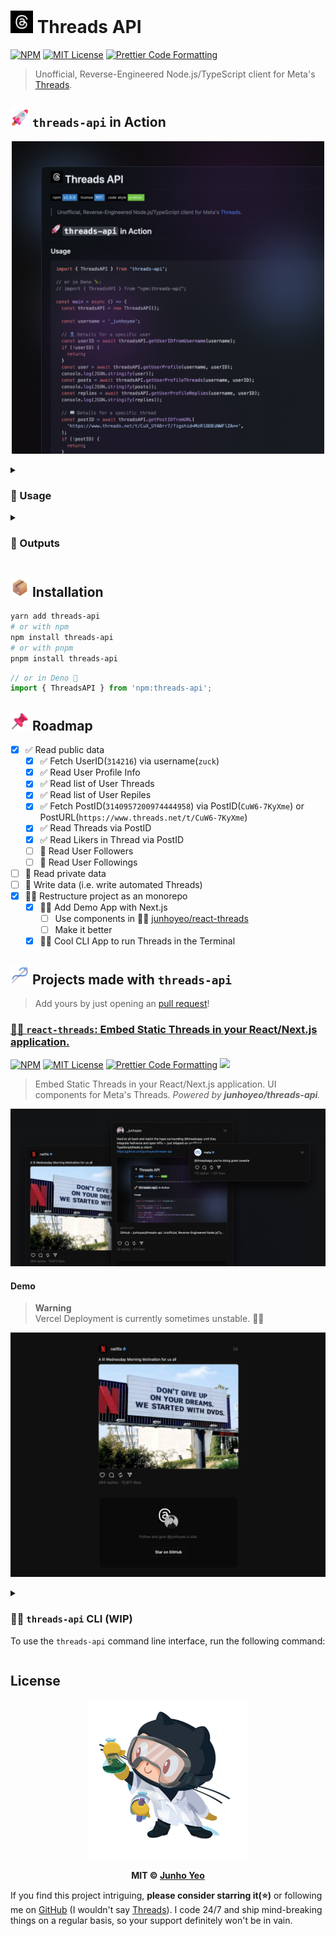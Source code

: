 # [<img src="./.github/logo.jpg" width="36" height="36" />](https://github.com/junhoyeo) Threads API

[![NPM](https://img.shields.io/npm/v/threads-api.svg?style=flat-square&labelColor=black)](https://www.npmjs.com/package/threads-api) [![MIT License](https://img.shields.io/badge/license-MIT-blue?style=flat-square&labelColor=black)](https://github.com/junhoyeo/threads-api/blob/main/license) [![Prettier Code Formatting](https://img.shields.io/badge/code_style-prettier-brightgreen.svg?style=flat-square&labelColor=black)](https://prettier.io)

> Unofficial, Reverse-Engineered Node.js/TypeScript client for Meta's [Threads](https://threads.net).

## [<img src="./.github/emojis/rocket.png" width="30" height="30" />](https://github.com/junhoyeo) `threads-api` in Action

<p align="center">
  <img src=".github/cover.jpg" alt="cover" width="500px" />
</p>

<details>
<summary><h3>🚀 Usage</h3></summary>

```ts
import { ThreadsAPI } from 'threads-api';

// or in Deno 🦖:
// import { ThreadsAPI } from "npm:threads-api";

const main = async () => {
  const threadsAPI = new ThreadsAPI();

  const username = '_junhoyeo';

  // 👤 Details for a specific user
  const userID = await threadsAPI.getUserIDfromUsername(username);
  if (!userID) {
    return;
  }
  const user = await threadsAPI.getUserProfile(username, userID);
  console.log(JSON.stringify(user));
  const posts = await threadsAPI.getUserProfileThreads(username, userID);
  console.log(JSON.stringify(posts));
  const replies = await threadsAPI.getUserProfileReplies(username, userID);
  console.log(JSON.stringify(replies));

  // 📖 Details for a specific thread
  const postID = await threadsAPI.getPostIDfromURL(
    'https://www.threads.net/t/CuX_UYABrr7/?igshid=MzRlODBiNWFlZA==',
  );
  // or use `threadsAPI.getPostIDfromThreadID('CuX_UYABrr7')`
  if (!postID) {
    return;
  }
  const post = await threadsAPI.getThreads(postID);
  console.log(JSON.stringify(post.containing_thread));
  console.log(JSON.stringify(post.reply_threads));

  const likers = await threadsAPI.getThreadLikers(postID);
  console.log(JSON.stringify(likers));
};
main();
```

</details>

<details>
  <summary>
  <h3>📑 Outputs</h3>
  </summary>

<details>
  <summary>📑 Output — <code>threadsAPI.getUserIDfromUsername</code></summary>

```text
5438123050
```

</details>

<details>
  <summary>📑 Output — <code>threadsAPI.getUserProfile</code></summary>

```json
{
  "is_private": false,
  "profile_pic_url": "https://scontent.cdninstagram.com/v/t51.2885-19/358202847_614947594069692_3487562382200036996_n.jpg?stp=dst-jpg_s150x150&_nc_ht=scontent.cdninstagram.com&_nc_cat=100&_nc_ohc=tpgN_Gl7Ss8AX_KPF0P&edm=APs17CUBAAAA&ccb=7-5&oh=00_AfAdlFpCfjPKz_GZvgLRQEm5POc65Aj1nl_TmSUZjTidFg&oe=64ABED68&_nc_sid=10d13b",
  "username": "_junhoyeo",
  "hd_profile_pic_versions": [
    {
      "height": 320,
      "url": "https://scontent.cdninstagram.com/v/t51.2885-19/358202847_614947594069692_3487562382200036996_n.jpg?stp=dst-jpg_s320x320&_nc_ht=scontent.cdninstagram.com&_nc_cat=100&_nc_ohc=tpgN_Gl7Ss8AX_KPF0P&edm=APs17CUBAAAA&ccb=7-5&oh=00_AfDQn4L2KTPaqJWwWWisoBQUG_KjT2ZCNaI9i37utmmFTQ&oe=64ABED68&_nc_sid=10d13b",
      "width": 320
    },
    {
      "height": 640,
      "url": "https://scontent.cdninstagram.com/v/t51.2885-19/358202847_614947594069692_3487562382200036996_n.jpg?stp=dst-jpg_s640x640&_nc_ht=scontent.cdninstagram.com&_nc_cat=100&_nc_ohc=tpgN_Gl7Ss8AX_KPF0P&edm=APs17CUBAAAA&ccb=7-5&oh=00_AfCP-zT9v9Sn4qunRW13slzgCTfIdoCSRoR9_Z6CyvAshw&oe=64ABED68&_nc_sid=10d13b",
      "width": 640
    }
  ],
  "is_verified": false,
  "biography": "🐰🏴‍☠️ generalist hacker, designer, dreamer",
  "biography_with_entities": null,
  "follower_count": 124,
  "profile_context_facepile_users": null,
  "bio_links": [{ "url": "https://junho.io/about" }],
  "pk": "5438123050",
  "full_name": "Junho Yeo 🫧",
  "id": null
}
```

</details>

<details>
  <summary>📑 Output — <code>threadsAPI.getUserProfileThreads</code></summary>

```json
[
  {
    "thread_items": [
      {
        "post": {
          "user": {
            "profile_pic_url": "https://scontent.cdninstagram.com/v/t51.2885-19/358202847_614947594069692_3487562382200036996_n.jpg?stp=dst-jpg_s150x150&_nc_ht=scontent.cdninstagram.com&_nc_cat=100&_nc_ohc=tpgN_Gl7Ss8AX-xbV4J&edm=APs17CUBAAAA&ccb=7-5&oh=00_AfBiGFAmE-Sowhutr5D_oPhVQ2xo-bE4BkMkn6sTKOKCgA&oe=64ABED68&_nc_sid=10d13b",
            "username": "_junhoyeo",
            "id": null,
            "is_verified": false,
            "pk": "5438123050"
          },
          "image_versions2": {
            "candidates": [
              {
                "height": 480,
                "url": "http://static.cdninstagram.com/rsrc.php/null.jpg",
                "width": 480,
                "__typename": "XDTImageCandidate"
              },
              {
                "height": 320,
                "url": "http://static.cdninstagram.com/rsrc.php/null.jpg",
                "width": 320,
                "__typename": "XDTImageCandidate"
              },
              {
                "height": 240,
                "url": "http://static.cdninstagram.com/rsrc.php/null.jpg",
                "width": 240,
                "__typename": "XDTImageCandidate"
              },
              {
                "height": 150,
                "url": "http://static.cdninstagram.com/rsrc.php/null.jpg",
                "width": 150,
                "__typename": "XDTImageCandidate"
              },
              {
                "height": 612,
                "url": "http://static.cdninstagram.com/rsrc.php/null.jpg",
                "width": 612,
                "__typename": "XDTImageCandidate"
              }
            ]
          },
          "original_width": 612,
          "original_height": 612,
          "video_versions": [],
          "carousel_media": null,
          "carousel_media_count": null,
          "pk": "3140761422133509618",
          "has_audio": null,
          "text_post_app_info": {
            "link_preview_attachment": null,
            "share_info": {
              "quoted_post": null,
              "reposted_post": {
                "pk": "3140641520020994048",
                "user": {
                  "profile_pic_url": "https://scontent.cdninstagram.com/v/t51.2885-19/357840283_601898142066410_8236921479226938783_n.jpg?stp=dst-jpg_s150x150&_nc_ht=scontent.cdninstagram.com&_nc_cat=102&_nc_ohc=QMqnnEoXdxsAX_sWsoP&edm=APs17CUBAAAA&ccb=7-5&oh=00_AfAgubnBVBX57Wxc7n6Og-0GGksxFgn2O5Gv2aABIbwXoQ&oe=64AC793A&_nc_sid=10d13b",
                  "username": "michaelshillingburg",
                  "id": null,
                  "is_verified": false,
                  "pk": "12117536"
                },
                "image_versions2": { "candidates": [] },
                "original_width": 612,
                "original_height": 612,
                "video_versions": [],
                "carousel_media": null,
                "carousel_media_count": null,
                "has_audio": null,
                "text_post_app_info": {
                  "link_preview_attachment": null,
                  "share_info": { "quoted_post": null },
                  "reply_to_author": null,
                  "is_post_unavailable": false
                },
                "caption": {
                  "text": "I'm sorry why are all the interaction buttons so close together do I look like I have needles for fingers"
                },
                "like_count": 9,
                "taken_at": 1688613666,
                "code": "CuVzNKXsbgA",
                "id": "3140641520020994048_12117536"
              }
            },
            "reply_to_author": null,
            "is_post_unavailable": false
          },
          "caption": null,
          "taken_at": 1688627959,
          "like_count": 0,
          "code": "CuWOd96hL3y",
          "media_overlay_info": null,
          "id": "3140761422133509618_5438123050"
        },
        "line_type": "line",
        "view_replies_cta_string": "1 reply",
        "reply_facepile_users": [
          {
            "__typename": "XDTUserDict",
            "id": null,
            "profile_pic_url": "https://scontent.cdninstagram.com/v/t51.2885-19/357897142_1484591815626242_8599120059151338067_n.jpg?stp=dst-jpg_s150x150&_nc_ht=scontent.cdninstagram.com&_nc_cat=102&_nc_ohc=RA3w5L-0xqAAX-LHueV&edm=APs17CUBAAAA&ccb=7-5&oh=00_AfAN3_4MWAvUCV43q86z5E-BkyMY5jwKwm1xV59gUo6CcA&oe=64AC7635&_nc_sid=10d13b"
          }
        ],
        "should_show_replies_cta": true,
        "__typename": "XDTThreadItem"
      }
    ],
    "id": "3140761422133509618"
  },
  {
    "thread_items": [
      {
        "post": {
          "user": {
            "profile_pic_url": "https://scontent.cdninstagram.com/v/t51.2885-19/358202847_614947594069692_3487562382200036996_n.jpg?stp=dst-jpg_s150x150&_nc_ht=scontent.cdninstagram.com&_nc_cat=100&_nc_ohc=tpgN_Gl7Ss8AX-xbV4J&edm=APs17CUBAAAA&ccb=7-5&oh=00_AfBiGFAmE-Sowhutr5D_oPhVQ2xo-bE4BkMkn6sTKOKCgA&oe=64ABED68&_nc_sid=10d13b",
            "username": "_junhoyeo",
            "id": null,
            "is_verified": false,
            "pk": "5438123050"
          },
          "image_versions2": {
            "candidates": [
              {
                "height": 480,
                "url": "http://static.cdninstagram.com/rsrc.php/null.jpg",
                "width": 480,
                "__typename": "XDTImageCandidate"
              },
              {
                "height": 320,
                "url": "http://static.cdninstagram.com/rsrc.php/null.jpg",
                "width": 320,
                "__typename": "XDTImageCandidate"
              },
              {
                "height": 240,
                "url": "http://static.cdninstagram.com/rsrc.php/null.jpg",
                "width": 240,
                "__typename": "XDTImageCandidate"
              },
              {
                "height": 150,
                "url": "http://static.cdninstagram.com/rsrc.php/null.jpg",
                "width": 150,
                "__typename": "XDTImageCandidate"
              },
              {
                "height": 612,
                "url": "http://static.cdninstagram.com/rsrc.php/null.jpg",
                "width": 612,
                "__typename": "XDTImageCandidate"
              }
            ]
          },
          "original_width": 612,
          "original_height": 612,
          "video_versions": [],
          "carousel_media": null,
          "carousel_media_count": null,
          "pk": "3140573486419221952",
          "has_audio": null,
          "text_post_app_info": {
            "link_preview_attachment": null,
            "share_info": {
              "quoted_post": null,
              "reposted_post": {
                "pk": "3140570843146170251",
                "user": {
                  "profile_pic_url": "https://scontent.cdninstagram.com/v/t51.2885-19/358110565_1464606827702362_5765656138118155279_n.jpg?stp=dst-jpg_s150x150&_nc_ht=scontent.cdninstagram.com&_nc_cat=110&_nc_ohc=7nM_57lclegAX_39zlm&edm=APs17CUBAAAA&ccb=7-5&oh=00_AfCmQl2U8oEDfU_qAi4gk7oN7FZn2Sn0sJldyrglQqQRdA&oe=64AB8477&_nc_sid=10d13b",
                  "username": "ruido.98",
                  "id": null,
                  "is_verified": false,
                  "pk": "11391473334"
                },
                "image_versions2": {
                  "candidates": [
                    {
                      "height": 616,
                      "url": "https://scontent.cdninstagram.com/v/t51.2885-15/357877120_126579060472932_1459391482917729292_n.jpg?stp=dst-jpg_e15&_nc_ht=scontent.cdninstagram.com&_nc_cat=100&_nc_ohc=vrfJ3RfiLKQAX9ythpj&edm=APs17CUBAAAA&ccb=7-5&oh=00_AfDGQd4r1MCSwMTUbb8n_TodpeDvel6Py-mOOurxizLDdA&oe=64A806D7&_nc_sid=10d13b",
                      "width": 640,
                      "__typename": "XDTImageCandidate"
                    },
                    {
                      "height": 462,
                      "url": "https://scontent.cdninstagram.com/v/t51.2885-15/357877120_126579060472932_1459391482917729292_n.jpg?stp=dst-jpg_e15_s480x480&_nc_ht=scontent.cdninstagram.com&_nc_cat=100&_nc_ohc=vrfJ3RfiLKQAX9ythpj&edm=APs17CUBAAAA&ccb=7-5&oh=00_AfBDyrvb6a4yKFFIq4PeWEFxUdnGSgnV98K-LUqsCv79KA&oe=64A806D7&_nc_sid=10d13b",
                      "width": 480,
                      "__typename": "XDTImageCandidate"
                    },
                    {
                      "height": 308,
                      "url": "https://scontent.cdninstagram.com/v/t51.2885-15/357877120_126579060472932_1459391482917729292_n.jpg?stp=dst-jpg_e15_s320x320&_nc_ht=scontent.cdninstagram.com&_nc_cat=100&_nc_ohc=vrfJ3RfiLKQAX9ythpj&edm=APs17CUBAAAA&ccb=7-5&oh=00_AfCSHpxdQDQqOcvh9BIBsB6BOo-P7PpkW6rBevVbb5G2VA&oe=64A806D7&_nc_sid=10d13b",
                      "width": 320,
                      "__typename": "XDTImageCandidate"
                    },
                    {
                      "height": 231,
                      "url": "https://scontent.cdninstagram.com/v/t51.2885-15/357877120_126579060472932_1459391482917729292_n.jpg?stp=dst-jpg_e15_s240x240&_nc_ht=scontent.cdninstagram.com&_nc_cat=100&_nc_ohc=vrfJ3RfiLKQAX9ythpj&edm=APs17CUBAAAA&ccb=7-5&oh=00_AfCfE7CpaYqBFSN7SDq6J76Q5viPdZqwvsO_MCrCMEFCyg&oe=64A806D7&_nc_sid=10d13b",
                      "width": 240,
                      "__typename": "XDTImageCandidate"
                    },
                    {
                      "height": 144,
                      "url": "https://scontent.cdninstagram.com/v/t51.2885-15/357877120_126579060472932_1459391482917729292_n.jpg?stp=dst-jpg_e15_s150x150&_nc_ht=scontent.cdninstagram.com&_nc_cat=100&_nc_ohc=vrfJ3RfiLKQAX9ythpj&edm=APs17CUBAAAA&ccb=7-5&oh=00_AfB3VaYLhjnd2d8--9jABYcwioHsoskYFkac6NqQJZUpeQ&oe=64A806D7&_nc_sid=10d13b",
                      "width": 150,
                      "__typename": "XDTImageCandidate"
                    },
                    {
                      "height": 480,
                      "url": "https://scontent.cdninstagram.com/v/t51.2885-15/357877120_126579060472932_1459391482917729292_n.jpg?stp=c12.0.616.616a_dst-jpg_e15_s480x480&_nc_ht=scontent.cdninstagram.com&_nc_cat=100&_nc_ohc=vrfJ3RfiLKQAX9ythpj&edm=APs17CUBAAAA&ccb=7-5&oh=00_AfDpd3zNq2lzTbJNwhW4xalFOmEg7mE15U3_a956SKzw1w&oe=64A806D7&_nc_sid=10d13b",
                      "width": 480,
                      "__typename": "XDTImageCandidate"
                    },
                    {
                      "height": 320,
                      "url": "https://scontent.cdninstagram.com/v/t51.2885-15/357877120_126579060472932_1459391482917729292_n.jpg?stp=c12.0.616.616a_dst-jpg_e15_s320x320&_nc_ht=scontent.cdninstagram.com&_nc_cat=100&_nc_ohc=vrfJ3RfiLKQAX9ythpj&edm=APs17CUBAAAA&ccb=7-5&oh=00_AfDWJkgF5RGW2rQMmUCMEntsJS0gtTLKvrvyMgzsATOoJw&oe=64A806D7&_nc_sid=10d13b",
                      "width": 320,
                      "__typename": "XDTImageCandidate"
                    },
                    {
                      "height": 240,
                      "url": "https://scontent.cdninstagram.com/v/t51.2885-15/357877120_126579060472932_1459391482917729292_n.jpg?stp=c12.0.616.616a_dst-jpg_e15_s240x240&_nc_ht=scontent.cdninstagram.com&_nc_cat=100&_nc_ohc=vrfJ3RfiLKQAX9ythpj&edm=APs17CUBAAAA&ccb=7-5&oh=00_AfA61eQQX0JMNV5_Kojyhh5QyohvHABv2Gx7xQfOx8kcMg&oe=64A806D7&_nc_sid=10d13b",
                      "width": 240,
                      "__typename": "XDTImageCandidate"
                    },
                    {
                      "height": 150,
                      "url": "https://scontent.cdninstagram.com/v/t51.2885-15/357877120_126579060472932_1459391482917729292_n.jpg?stp=c12.0.616.616a_dst-jpg_e15_s150x150&_nc_ht=scontent.cdninstagram.com&_nc_cat=100&_nc_ohc=vrfJ3RfiLKQAX9ythpj&edm=APs17CUBAAAA&ccb=7-5&oh=00_AfD4UxiymM4Iw5E6Sc6bsXSH2S-lap_BRxJ0KDV3M4Z8Rw&oe=64A806D7&_nc_sid=10d13b",
                      "width": 150,
                      "__typename": "XDTImageCandidate"
                    }
                  ]
                },
                "original_width": 640,
                "original_height": 616,
                "video_versions": [
                  {
                    "type": 101,
                    "url": "https://scontent.cdninstagram.com/v/t50.2886-16/358387842_266467495971409_8715164333553902633_n.mp4?_nc_ht=scontent.cdninstagram.com&_nc_cat=101&_nc_ohc=_kxmxhph1pEAX8pe5ki&edm=APs17CUBAAAA&ccb=7-5&oh=00_AfCiOSh3s_6LMrErbPA-vRZeSB3rkmHfQXF8zWe10xhLIA&oe=64A7FACB&_nc_sid=10d13b",
                    "__typename": "XDTVideoVersion"
                  },
                  {
                    "type": 103,
                    "url": "https://scontent.cdninstagram.com/v/t50.2886-16/358387842_266467495971409_8715164333553902633_n.mp4?_nc_ht=scontent.cdninstagram.com&_nc_cat=101&_nc_ohc=_kxmxhph1pEAX8pe5ki&edm=APs17CUBAAAA&ccb=7-5&oh=00_AfCiOSh3s_6LMrErbPA-vRZeSB3rkmHfQXF8zWe10xhLIA&oe=64A7FACB&_nc_sid=10d13b",
                    "__typename": "XDTVideoVersion"
                  },
                  {
                    "type": 102,
                    "url": "https://scontent.cdninstagram.com/v/t50.2886-16/358387842_266467495971409_8715164333553902633_n.mp4?_nc_ht=scontent.cdninstagram.com&_nc_cat=101&_nc_ohc=_kxmxhph1pEAX8pe5ki&edm=APs17CUBAAAA&ccb=7-5&oh=00_AfCiOSh3s_6LMrErbPA-vRZeSB3rkmHfQXF8zWe10xhLIA&oe=64A7FACB&_nc_sid=10d13b",
                    "__typename": "XDTVideoVersion"
                  }
                ],
                "carousel_media": null,
                "carousel_media_count": null,
                "has_audio": true,
                "text_post_app_info": {
                  "link_preview_attachment": null,
                  "share_info": { "quoted_post": null },
                  "reply_to_author": null,
                  "is_post_unavailable": false
                },
                "caption": { "text": "loading animation is so good" },
                "like_count": 181,
                "taken_at": 1688605248,
                "code": "CuVjIrZrS-L",
                "id": "3140570843146170251_11391473334"
              }
            },
            "reply_to_author": null,
            "is_post_unavailable": false
          },
          "caption": null,
          "taken_at": 1688605555,
          "like_count": 0,
          "code": "CuVjvJJBx3A",
          "media_overlay_info": null,
          "id": "3140573486419221952_5438123050"
        },
        "line_type": "line",
        "view_replies_cta_string": "9 replies",
        "reply_facepile_users": [
          {
            "__typename": "XDTUserDict",
            "id": null,
            "profile_pic_url": "https://scontent.cdninstagram.com/v/t51.2885-19/357825063_1268453057088075_5855869692915646330_n.jpg?stp=dst-jpg_s150x150&_nc_ht=scontent.cdninstagram.com&_nc_cat=103&_nc_ohc=DV6_6YlrvuIAX8exWdZ&edm=APs17CUBAAAA&ccb=7-5&oh=00_AfBtpV4qYinVjVTPiFnDCzHEbyvn5kolK0qD1XxHASquQg&oe=64AB53D9&_nc_sid=10d13b"
          },
          {
            "__typename": "XDTUserDict",
            "id": null,
            "profile_pic_url": "https://scontent.cdninstagram.com/v/t51.2885-19/358000024_6335610049887857_4656093213491359876_n.jpg?stp=dst-jpg_s150x150&_nc_ht=scontent.cdninstagram.com&_nc_cat=105&_nc_ohc=8D_To92SNLYAX_cpE-8&edm=APs17CUBAAAA&ccb=7-5&oh=00_AfDgDLhSMmYkBuac1D4nKnfr6oe2IN9w6GhnxXJTC9B5RQ&oe=64ABCFAF&_nc_sid=10d13b"
          },
          {
            "__typename": "XDTUserDict",
            "id": null,
            "profile_pic_url": "https://scontent.cdninstagram.com/v/t51.2885-19/358062917_1006284143836105_5216368917785207505_n.jpg?stp=dst-jpg_s150x150&_nc_ht=scontent.cdninstagram.com&_nc_cat=101&_nc_ohc=MnqgCbU5FJUAX9WVTLG&edm=APs17CUBAAAA&ccb=7-5&oh=00_AfC971EDNjs7q0da-MjJMMURvu7ubjwqaT7XlduwNpB24Q&oe=64AB7A8B&_nc_sid=10d13b"
          }
        ],
        "should_show_replies_cta": true,
        "__typename": "XDTThreadItem"
      }
    ],
    "id": "3140573486419221952"
  },
  {
    "thread_items": [
      {
        "post": {
          "user": {
            "profile_pic_url": "https://scontent.cdninstagram.com/v/t51.2885-19/358202847_614947594069692_3487562382200036996_n.jpg?stp=dst-jpg_s150x150&_nc_ht=scontent.cdninstagram.com&_nc_cat=100&_nc_ohc=tpgN_Gl7Ss8AX-xbV4J&edm=APs17CUBAAAA&ccb=7-5&oh=00_AfBiGFAmE-Sowhutr5D_oPhVQ2xo-bE4BkMkn6sTKOKCgA&oe=64ABED68&_nc_sid=10d13b",
            "username": "_junhoyeo",
            "id": null,
            "is_verified": false,
            "pk": "5438123050"
          },
          "image_versions2": { "candidates": [] },
          "original_width": 612,
          "original_height": 612,
          "video_versions": [],
          "carousel_media": null,
          "carousel_media_count": null,
          "pk": "3140573360413755314",
          "has_audio": null,
          "text_post_app_info": {
            "link_preview_attachment": null,
            "share_info": { "quoted_post": null, "reposted_post": null },
            "reply_to_author": null,
            "is_post_unavailable": false
          },
          "caption": { "text": "댓글달다가 자꾸 조아요 누르게 댐;" },
          "taken_at": 1688605540,
          "like_count": 9,
          "code": "CuVjtTyhEey",
          "media_overlay_info": null,
          "id": "3140573360413755314_5438123050"
        },
        "line_type": "line",
        "view_replies_cta_string": "4 replies",
        "reply_facepile_users": [
          {
            "__typename": "XDTUserDict",
            "id": null,
            "profile_pic_url": "https://scontent.cdninstagram.com/v/t51.2885-19/358193361_265325182774836_7030905286266807347_n.jpg?stp=dst-jpg_s150x150&_nc_ht=scontent.cdninstagram.com&_nc_cat=100&_nc_ohc=AyT5dvEtMYEAX8QnPlh&edm=APs17CUBAAAA&ccb=7-5&oh=00_AfA77sX5R0O4uKcLNSH9hD8wf4hKdxImIChuP7_BYAbJew&oe=64AC4397&_nc_sid=10d13b"
          },
          {
            "__typename": "XDTUserDict",
            "id": null,
            "profile_pic_url": "https://scontent.cdninstagram.com/v/t51.2885-19/357813133_2463706223791861_7631880548305895633_n.jpg?stp=dst-jpg_s150x150&_nc_ht=scontent.cdninstagram.com&_nc_cat=101&_nc_ohc=-Dhoeq61aIMAX8AqhMN&edm=APs17CUBAAAA&ccb=7-5&oh=00_AfA62eWC36zyyzo-5bKdDBVnl8V35YxBrqotMap8sSJwxw&oe=64AB8EE4&_nc_sid=10d13b"
          },
          {
            "__typename": "XDTUserDict",
            "id": null,
            "profile_pic_url": "https://scontent.cdninstagram.com/v/t51.2885-19/358161614_176128428624396_5409241973976278275_n.jpg?stp=dst-jpg_s150x150&_nc_ht=scontent.cdninstagram.com&_nc_cat=100&_nc_ohc=8PTU16j-_9cAX-dG0Fd&edm=APs17CUBAAAA&ccb=7-5&oh=00_AfDtCpSG5xvZas_QNd5dzSsfU1HPRz1Ojlu0IAujAdqrZw&oe=64AB696A&_nc_sid=10d13b"
          }
        ],
        "should_show_replies_cta": true,
        "__typename": "XDTThreadItem"
      }
    ],
    "id": "3140573360413755314"
  },
  {
    "thread_items": [
      {
        "post": {
          "user": {
            "profile_pic_url": "https://scontent.cdninstagram.com/v/t51.2885-19/358202847_614947594069692_3487562382200036996_n.jpg?stp=dst-jpg_s150x150&_nc_ht=scontent.cdninstagram.com&_nc_cat=100&_nc_ohc=tpgN_Gl7Ss8AX-xbV4J&edm=APs17CUBAAAA&ccb=7-5&oh=00_AfBiGFAmE-Sowhutr5D_oPhVQ2xo-bE4BkMkn6sTKOKCgA&oe=64ABED68&_nc_sid=10d13b",
            "username": "_junhoyeo",
            "id": null,
            "is_verified": false,
            "pk": "5438123050"
          },
          "image_versions2": { "candidates": [] },
          "original_width": 612,
          "original_height": 612,
          "video_versions": [],
          "carousel_media": null,
          "carousel_media_count": null,
          "pk": "3140570097706735401",
          "has_audio": null,
          "text_post_app_info": {
            "link_preview_attachment": null,
            "share_info": { "quoted_post": null, "reposted_post": null },
            "reply_to_author": null,
            "is_post_unavailable": false
          },
          "caption": { "text": "Really like those cute profile bubbles 💯" },
          "taken_at": 1688605151,
          "like_count": 4,
          "code": "CuVi91KBhcp",
          "media_overlay_info": null,
          "id": "3140570097706735401_5438123050"
        },
        "line_type": "none",
        "view_replies_cta_string": null,
        "reply_facepile_users": [],
        "should_show_replies_cta": false,
        "__typename": "XDTThreadItem"
      }
    ],
    "id": "3140570097706735401"
  },
  {
    "thread_items": [
      {
        "post": {
          "user": {
            "profile_pic_url": "https://scontent.cdninstagram.com/v/t51.2885-19/358202847_614947594069692_3487562382200036996_n.jpg?stp=dst-jpg_s150x150&_nc_ht=scontent.cdninstagram.com&_nc_cat=100&_nc_ohc=tpgN_Gl7Ss8AX-xbV4J&edm=APs17CUBAAAA&ccb=7-5&oh=00_AfBiGFAmE-Sowhutr5D_oPhVQ2xo-bE4BkMkn6sTKOKCgA&oe=64ABED68&_nc_sid=10d13b",
            "username": "_junhoyeo",
            "id": null,
            "is_verified": false,
            "pk": "5438123050"
          },
          "image_versions2": { "candidates": [] },
          "original_width": 612,
          "original_height": 612,
          "video_versions": [],
          "carousel_media": null,
          "carousel_media_count": null,
          "pk": "3140565796708146241",
          "has_audio": null,
          "text_post_app_info": {
            "link_preview_attachment": null,
            "share_info": { "quoted_post": null, "reposted_post": null },
            "reply_to_author": null,
            "is_post_unavailable": false
          },
          "caption": { "text": "gm threads 👻" },
          "taken_at": 1688604639,
          "like_count": 7,
          "code": "CuVh_Pih9xB",
          "media_overlay_info": null,
          "id": "3140565796708146241_5438123050"
        },
        "line_type": "none",
        "view_replies_cta_string": null,
        "reply_facepile_users": [],
        "should_show_replies_cta": false,
        "__typename": "XDTThreadItem"
      }
    ],
    "id": "3140565796708146241"
  }
]
```

</details>

<details>
  <summary>📑 Output — <code>threadsAPI.getUserProfileReplies</code></summary>

Same as the output of `threadsAPI.getUserProfileThreads` but `thread_items.length` is `2`, with the latter as the reply. 😉

</details>

</details>

## [<img src="./.github/emojis/package.png" width="30" height="30" />](https://github.com/junhoyeo) Installation

```bash
yarn add threads-api
# or with npm
npm install threads-api
# or with pnpm
pnpm install threads-api
```

```typescript
// or in Deno 🦖
import { ThreadsAPI } from 'npm:threads-api';
```

## [<img src="./.github/emojis/pushpin.png" width="30" height="30" />](https://github.com/junhoyeo) Roadmap

- [x] ✅ Read public data
  - [x] ✅ Fetch UserID(`314216`) via username(`zuck`)
  - [x] ✅ Read User Profile Info
  - [x] ✅ Read list of User Threads
  - [x] ✅ Read list of User Repiles
  - [x] ✅ Fetch PostID(`3140957200974444958`) via PostID(`CuW6-7KyXme`) or PostURL(`https://www.threads.net/t/CuW6-7KyXme`)
  - [x] ✅ Read Threads via PostID
  - [x] ✅ Read Likers in Thread via PostID
  - [ ] 🚧 Read User Followers
  - [ ] 🚧 Read User Followings
- [ ] 🚧 Read private data
- [ ] 🚧 Write data (i.e. write automated Threads)
- [x] 🏴‍☠️ Restructure project as an monorepo
  - [x] 🏴‍☠ Add Demo App with Next.js
    - [ ] Use components in 🏴‍☠️ [junhoyeo/react-threads](https://github.com/junhoyeo/react-threads)
    - [ ] Make it better
  - [x] 🏴‍☠️ Cool CLI App to run Threads in the Terminal

## [<img src="./.github/emojis/sewing-needle.png" width="30" height="30" />](https://github.com/junhoyeo) Projects made with `threads-api`

> Add yours by just opening an [pull request](https://github.com/junhoyeo/threads-api/pulls)!

### [🏴‍☠️ `react-threads`: Embed Static Threads in your React/Next.js application.](https://github.com/junhoyeo/react-threads)

[![NPM](https://img.shields.io/npm/v/react-threads.svg?style=flat-square&labelColor=black)](https://www.npmjs.com/package/react-threads) [![MIT License](https://img.shields.io/badge/license-MIT-blue?style=flat-square&labelColor=black)](https://github.com/junhoyeo/react-threads/blob/main/license) [![Prettier Code Formatting](https://img.shields.io/badge/code_style-prettier-brightgreen.svg?style=flat-square&labelColor=black)](https://prettier.io) [![](https://img.shields.io/github/stars/junhoyeo%2Freact-threads?style=social)](https://github.com/junhoyeo/react-threads)

> Embed Static Threads in your React/Next.js application. UI components for Meta's Threads. _Powered by **junhoyeo/threads-api**._

[![cover](https://github.com/junhoyeo/react-threads/raw/main/.github/cover.jpg)](https://react-threads.vercel.app)

#### Demo

> **Warning**<br/>
> Vercel Deployment is currently sometimes unstable. 🏴‍☠️

[![cover](https://github.com/junhoyeo/react-threads/raw/main/.github/cover-netflix.png)](https://react-threads.vercel.app/CuUoEcbRFma)

<details>
  <summary>
  <h3>🏴‍☠️ <code>threads-api</code> CLI (WIP)</code></h3>

To use the `threads-api` command line interface, run the following command:

  </summary>

```sh
$ npx threads-api --help
Usage: threads-api [command] [options]

Options:
  -v, --version                                                                   output the current version
  -h, --help                                                                      display help for command

Commands:
  help                                                                            display help for command
  getUserIDfromUsername|userid|uid|id <username>                                  det user ID from username
  getUserProfile|userprofile|uprof|up <username> <userId> [stringify]             get user profile
  getUserProfileThreads|uthreads|ut <username> <userId> [stringify]               get user profile threads
  getUserProfileReplies|userreplies|ureplies|ur <username> <userId> [stringify]   get user profile replies
  getPostIDfromURL|postid|pid|p <postURL>                                         get post ID from URL
  getThreads|threads|t <postId> [stringify]                                       get threads
  getThreadLikers|threadlikers|likers|l <postId> [stringify]                      get thread likers
```

</details>

## License

<p align="center">
  <a href="https://github.com/junhoyeo">
    <img src="./.github/labtocat.png" width="256" height="256">
  </a>
</p>

<p align="center">
  <strong>MIT © <a href="https://github.com/junhoyeo">Junho Yeo</a></strong>
</p>

If you find this project intriguing, **please consider starring it(⭐)** or following me on [GitHub](https://github.com/junhoyeo) (I wouldn't say [Threads](https://www.threads.net/@_junhoyeo)). I code 24/7 and ship mind-breaking things on a regular basis, so your support definitely won't be in vain.
